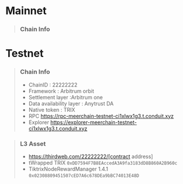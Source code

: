 # Mainnet
>### Chain Info

# Testnet
>### Chain Info
> * ChainID : 22222222
> * Framework : Arbitrum orbit
> * Settlement layer :Arbitrum one
> * Data availability layer : Anytrust DA
> * Native token : TRIX
> * RPC https://rpc-meerchain-testnet-ci1xlwx1g3.t.conduit.xyz
> * Explorer https://explorer-meerchain-testnet-ci1xlwx1g3.t.conduit.xyz

>### L3 Asset
> * https://thirdweb.com/22222222/[contract address]
> * tWrapped TRIX `0xDD7594F7B8EAccedA3A9fa3183dD8B860A2B960c`
> * TiktrixNodeRewardManager 1.4.1 `0x02308809451507cED7A6c678DEa9bBC74013E48D`